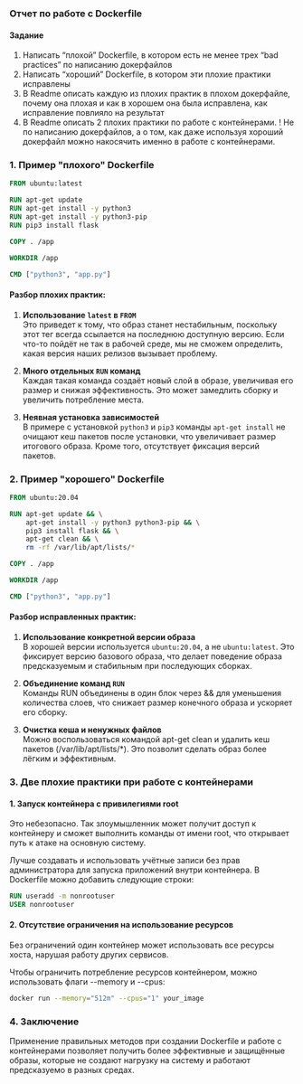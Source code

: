 ### Отчет по работе с Dockerfile

#### Задание

1. Написать “плохой” Dockerfile, в котором есть не менее трех “bad practices” по написанию докерфайлов
2. Написать “хороший” Dockerfile, в котором эти плохие практики исправлены
3. В Readme описать каждую из плохих практик в плохом докерфайле, почему она плохая и как в хорошем она была исправлена, как исправление повлияло на результат
4. В Readme описать 2 плохих практики по работе с контейнерами. ! Не по написанию докерфайлов, а о том, как даже используя хороший докерфайл можно накосячить именно в работе с контейнерами.


### 1. Пример "плохого" Dockerfile

```dockerfile
FROM ubuntu:latest

RUN apt-get update
RUN apt-get install -y python3
RUN apt-get install -y python3-pip
RUN pip3 install flask

COPY . /app

WORKDIR /app

CMD ["python3", "app.py"]
```

#### Разбор плохих практик:

1. **Использование `latest` в `FROM`**  
   Это приведет к тому, что образ станет нестабильным, поскольку этот тег всегда ссылается на последнюю доступную версию. Если что-то пойдёт не так в рабочей среде, мы не сможем определить, какая версия наших релизов вызывает проблему.

2. **Много отдельных `RUN` команд**  
   Каждая такая команда создаёт новый слой в образе, увеличивая его размер и снижая эффективность. Это может замедлить сборку и увеличить потребление места.

3. **Неявная установка зависимостей**  
   В примере с установкой `python3` и `pip3` команды `apt-get install` не очищают кеш пакетов после установки, что увеличивает размер итогового образа. Кроме того, отсутствует фиксация версий пакетов.

### 2. Пример "хорошего" Dockerfile

```dockerfile
FROM ubuntu:20.04

RUN apt-get update && \
    apt-get install -y python3 python3-pip && \
    pip3 install flask && \
    apt-get clean && \
    rm -rf /var/lib/apt/lists/*

COPY . /app

WORKDIR /app

CMD ["python3", "app.py"]
```

#### Разбор исправленных практик:

1. **Использование конкретной версии образа**  
   В хорошей версии используется `ubuntu:20.04`, а не `ubuntu:latest`. Это фиксирует версию базового образа, что делает поведение образа предсказуемым и стабильным при последующих сборках.

2. **Объединение команд `RUN`**  
   Команды RUN объединены в один блок через && для уменьшения количества слоев, что снижает размер конечного образа и ускоряет его сборку.

3. **Очистка кеша и ненужных файлов**  
   Можно воспользоваться командой apt-get clean и удалить кеш пакетов (/var/lib/apt/lists/*). Это позволит сделать образ более лёгким и эффективным.

### 3. Две плохие практики при работе с контейнерами

#### 1. **Запуск контейнера с привилегиями root**  
Это небезопасно. Так злоумышленник может получит доступ к контейнеру и сможет выполнить команды от имени root, что открывает путь к атаке на основную систему.

Лучше создавать и использовать учётные записи без прав администратора для запуска приложений внутри контейнера. В Dockerfile можно добавить следующие строки:

```dockerfile
RUN useradd -m nonrootuser
USER nonrootuser
```

#### 2. **Отсутствие ограничения на использование ресурсов**  
Без ограничений один контейнер может использовать все ресурсы хоста, нарушая работу других сервисов.

Чтобы ограничить потребление ресурсов контейнером, можно использовать флаги --memory и --cpus:

```bash
docker run --memory="512m" --cpus="1" your_image
```

### 4. Заключение

Применение правильных методов при создании Dockerfile и работе с контейнерами позволяет получить более эффективные и защищённые образы, которые не создают нагрузку на систему и работают предсказуемо в разных средах.